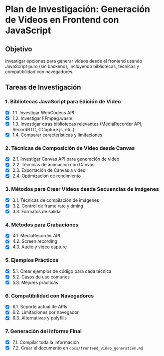 # Plan de Investigación: Generación de Videos en Frontend con JavaScript

## Objetivo
Investigar opciones para generar videos desde el frontend usando JavaScript puro (sin backend), incluyendo bibliotecas, técnicas y compatibilidad con navegadores.

## Tareas de Investigación

### 1. Bibliotecas JavaScript para Edición de Video
- [x] 1.1. Investigar WebCodecs API
- [x] 1.2. Investigar FFmpeg.wasm
- [x] 1.3. Investigar otras bibliotecas relevantes (MediaRecorder API, RecordRTC, CCapture.js, etc.)
- [x] 1.4. Comparar características y limitaciones

### 2. Técnicas de Composición de Video desde Canvas
- [x] 2.1. Investigar Canvas API para generación de video
- [x] 2.2. Técnicas de animación con Canvas
- [x] 2.3. Exportación de Canvas a video
- [x] 2.4. Optimización de rendimiento

### 3. Métodos para Crear Videos desde Secuencias de Imágenes
- [x] 3.1. Técnicas de compilación de imágenes
- [x] 3.2. Control de frame rate y timing
- [x] 3.3. Formatos de salida

### 4. Métodos para Grabaciones
- [x] 4.1. MediaRecorder API
- [x] 4.2. Screen recording
- [x] 4.3. Audio y video capture

### 5. Ejemplos Prácticos
- [x] 5.1. Crear ejemplos de código para cada técnica
- [x] 5.2. Casos de uso comunes
- [x] 5.3. Mejores prácticas

### 6. Compatibilidad con Navegadores
- [x] 6.1. Soporte actual de APIs
- [x] 6.2. Limitaciones por navegador
- [x] 6.3. Alternativas y polyfills

### 7. Generación del Informe Final
- [x] 7.1. Compilar toda la información
- [x] 7.2. Crear el documento en `docs/frontend_video_generation.md`